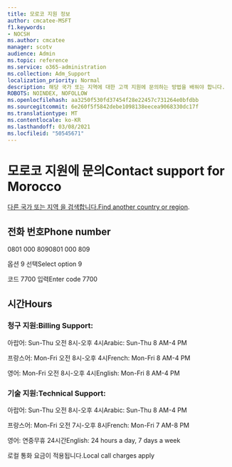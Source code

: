 ```yaml
---
title: 모로코 지원 정보
author: cmcatee-MSFT
f1.keywords:
- NOCSH
ms.author: cmcatee
manager: scotv
audience: Admin
ms.topic: reference
ms.service: o365-administration
ms.collection: Adm_Support
localization_priority: Normal
description: 해당 국가 또는 지역에 대한 고객 지원에 문의하는 방법을 배워야 합니다.
ROBOTS: NOINDEX, NOFOLLOW
ms.openlocfilehash: aa3250f530fd37454f28e22457c731264e0bfdbb
ms.sourcegitcommit: 6e260f5f5842debe1098138eecea9068330dc17f
ms.translationtype: MT
ms.contentlocale: ko-KR
ms.lasthandoff: 03/08/2021
ms.locfileid: "50545671"
---
```

# <a name="contact-support-for-morocco"></a><span data-ttu-id="32c4e-103">모로코 지원에 문의</span><span class="sxs-lookup"><span data-stu-id="32c4e-103">Contact support for Morocco</span></span>

<span data-ttu-id="32c4e-104">[다른 국가 또는 지역 을 검색합니다.](../contact-support-for-business-products.md)</span><span class="sxs-lookup"><span data-stu-id="32c4e-104">[Find another country or region](../contact-support-for-business-products.md).</span></span>

## <a name="phone-number"></a><span data-ttu-id="32c4e-105">전화 번호</span><span class="sxs-lookup"><span data-stu-id="32c4e-105">Phone number</span></span>
<span data-ttu-id="32c4e-106">0801 000 809</span><span class="sxs-lookup"><span data-stu-id="32c4e-106">0801 000 809</span></span>

<span data-ttu-id="32c4e-107">옵션 9 선택</span><span class="sxs-lookup"><span data-stu-id="32c4e-107">Select option 9</span></span>

<span data-ttu-id="32c4e-108">코드 7700 입력</span><span class="sxs-lookup"><span data-stu-id="32c4e-108">Enter code 7700</span></span>

## <a name="hours"></a><span data-ttu-id="32c4e-109">시간</span><span class="sxs-lookup"><span data-stu-id="32c4e-109">Hours</span></span>
### <a name="billing-support"></a><span data-ttu-id="32c4e-110">청구 지원:</span><span class="sxs-lookup"><span data-stu-id="32c4e-110">Billing Support:</span></span>

<span data-ttu-id="32c4e-111">아랍어: Sun-Thu 오전 8시-오후 4시</span><span class="sxs-lookup"><span data-stu-id="32c4e-111">Arabic: Sun-Thu 8 AM-4 PM</span></span>

<span data-ttu-id="32c4e-112">프랑스어: Mon-Fri 오전 8시-오후 4시</span><span class="sxs-lookup"><span data-stu-id="32c4e-112">French: Mon-Fri 8 AM-4 PM</span></span>

<span data-ttu-id="32c4e-113">영어: Mon-Fri 오전 8시-오후 4시</span><span class="sxs-lookup"><span data-stu-id="32c4e-113">English: Mon-Fri 8 AM-4 PM</span></span>

### <a name="technical-support"></a><span data-ttu-id="32c4e-114">기술 지원:</span><span class="sxs-lookup"><span data-stu-id="32c4e-114">Technical Support:</span></span>

<span data-ttu-id="32c4e-115">아랍어: Sun-Thu 오전 8시-오후 4시</span><span class="sxs-lookup"><span data-stu-id="32c4e-115">Arabic: Sun-Thu 8 AM-4 PM</span></span>

<span data-ttu-id="32c4e-116">프랑스어: Mon-Fri 오전 7시-오후 8시</span><span class="sxs-lookup"><span data-stu-id="32c4e-116">French: Mon-Fri 7 AM-8 PM</span></span>

<span data-ttu-id="32c4e-117">영어: 연중무휴 24시간</span><span class="sxs-lookup"><span data-stu-id="32c4e-117">English: 24 hours a day, 7 days a week</span></span>

<span data-ttu-id="32c4e-118">로컬 통화 요금이 적용됩니다.</span><span class="sxs-lookup"><span data-stu-id="32c4e-118">Local call charges apply</span></span>
